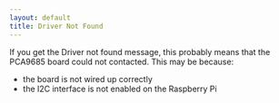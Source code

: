 ```yaml
---
layout: default
title: Driver Not Found
---
```


If you get the Driver not found message, this probably means that the PCA9685 board could not contacted.
This may be because:
- the board is not wired up correctly
- the I2C interface is not enabled on the Raspberry Pi
